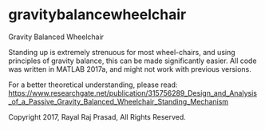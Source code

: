 # gravitybalancewheelchair
Gravity Balanced Wheelchair

Standing up is extremely strenuous for most wheel-chairs, and using principles of gravity balance, this can be made significantly easier.
All code was written in MATLAB 2017a, and might not work with previous versions. 

For a better theoretical understanding, please read:
https://www.researchgate.net/publication/315756289_Design_and_Analysis_of_a_Passive_Gravity_Balanced_Wheelchair_Standing_Mechanism

Copyright 2017, Rayal Raj Prasad, All Rights Reserved.
